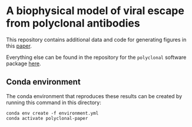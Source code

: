 # A biophysical model of viral escape from polyclonal antibodies


This repository contains additional data and code for generating figures in this [paper](https://www.biorxiv.org/content/10.1101/2022.09.17.508366v1). 

Everything else can be found in the repository for the `polyclonal` software package [here](https://github.com/jbloomlab/polyclonal).

## Conda environment

The conda environment that reproduces these results can be created by running this command in this directory:
```
conda env create -f environment.yml 
conda activate polyclonal-paper
```

